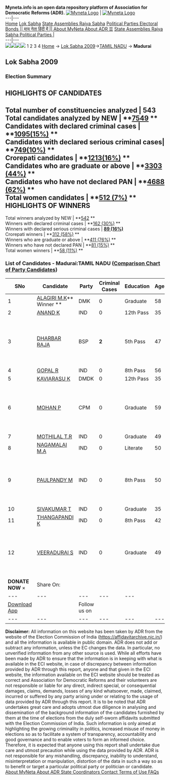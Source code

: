 **Myneta.info is an open data repository platform of Association for Democratic Reforms (ADR).**
[![Myneta Logo](https://www.myneta.info/lib/img/myneta-logo.png)](https://www.myneta.info/) | [![Myneta Logo](https://www.myneta.info/lib/img/adr-logo.png)](https://adrindia.org)  
---|---  
[Home](https://www.myneta.info/) [Lok Sabha](https://www.myneta.info/#ls "Lok Sabha") [ State Assemblies ](https://www.myneta.info/#sa "State Assemblies") [Rajya Sabha](https://www.myneta.info/#rs "Rajya Sabha") [Political Parties ](https://www.myneta.info/party "Political Parties") [ Electoral Bonds ](https://www.myneta.info/electoral_bonds "Electoral Bonds") [ || माय नेता हिंदी में || ](https://translate.google.co.in/translate?prev=hp&hl=en&js=y&u=www.myneta.info&sl=en&tl=hi&history_state0=) [ About MyNeta ](https://adrindia.org/content/about-myneta) [ About ADR ](https://adrindia.org/about-adr/who-we-are) [☰](javascript:void\(0\))
[ State Assemblies ](https://www.myneta.info/#sa "State Assemblies") [ Rajya Sabha ](https://www.myneta.info/#rs "Rajya Sabha") [ Political Parties ](https://www.myneta.info/party "Political Parties")
|   
---|---  
![](https://www.myneta.info/lib/img/banner/banner-1.png)![](https://www.myneta.info/lib/img/banner/banner-2.png)![](https://www.myneta.info/lib/img/banner/banner-3.png)![](https://www.myneta.info/lib/img/banner/banner-4.png)
1  2  3  4 
[Home](https://www.myneta.info/) → [Lok Sabha 2009](https://www.myneta.info/ls2009/)→[TAMIL NADU](https://www.myneta.info/ls2009/index.php?action=show_constituencies&state_id=22) → **Madurai**
### 
## Lok Sabha 2009
###  Election Summary 
HIGHLIGHTS OF CANDIDATES  
---  
Total number of constituencies analyzed |  543   
Total candidates analyzed by NEW | **[7549](https://www.myneta.info/ls2009/index.php?action=summary&subAction=candidates_analyzed&sort=candidate#summary) **  
Candidates with declared criminal cases | **[1095(15%)](https://www.myneta.info/ls2009/index.php?action=summary&subAction=crime&sort=candidate#summary) **  
Candidates with declared serious criminal cases| **[749(10%)](https://www.myneta.info/ls2009/index.php?action=summary&subAction=serious_crime&sort=candidate#summary) **  
Crorepati candidates | **[1213(16%)](https://www.myneta.info/ls2009/index.php?action=summary&subAction=crorepati&sort=candidate#summary) **  
Candidates who are graduate or above | **[3303 (44%)](https://www.myneta.info/ls2009/index.php?action=summary&subAction=education&sort=candidate#summary) **  
Candidates who have not declared PAN | **[4688 (62%)](https://www.myneta.info/ls2009/index.php?action=summary&subAction=without_pan&sort=candidate#summary) **  
Total women candidates | **[512 (7%)](https://www.myneta.info/ls2009/index.php?action=summary&subAction=women_candidate&sort=candidate#summary) **  
HIGHLIGHTS OF WINNERS  
---  
Total winners analyzed by NEW | **[542](https://www.myneta.info/ls2009/index.php?action=summary&subAction=winner_analyzed&sort=candidate#summary) **  
Winners with declared criminal cases | **[162 (30%)](https://www.myneta.info/ls2009/index.php?action=summary&subAction=winner_crime&sort=candidate#summary) **  
Winners with declared serious criminal cases | **[89 (16%)](https://www.myneta.info/ls2009/index.php?action=summary&subAction=winner_serious_crime&sort=candidate#summary)**  
Crorepati winners | **[312 (58%)](https://www.myneta.info/ls2009/index.php?action=summary&subAction=winner_crorepati&sort=candidate#summary) **  
Winners who are graduate or above | **[411 (76%)](https://www.myneta.info/ls2009/index.php?action=summary&subAction=winner_education&sort=candidate#summary) **  
Winners who have not declared PAN | **[81 (15%)](https://www.myneta.info/ls2009/index.php?action=summary&subAction=winner_without_pan&sort=candidate#summary) **  
Total women winners | **[58 (11%)](https://www.myneta.info/ls2009/index.php?action=summary&subAction=winner_women&sort=candidate#summary) **  
### List of Candidates - Madurai:TAMIL NADU ([Comparison Chart of Party Candidates](https://www.myneta.info/ls2009/comparisonchart.php?constituency_id=504))
SNo | Candidate| Party| Criminal Cases| Education| Age| Total Assets| Liabilities  
---|---|---|---|---|---|---|---  
1  | [ALAGIRI M.K](https://www.myneta.info/ls2009/candidate.php?candidate_id=8577)** Winner ** | DMK | 0 | Graduate| 58 | Rs 19,39,78,895 ~ 19 Crore+ | Rs 0 ~   
2  | [ANAND K](https://www.myneta.info/ls2009/candidate.php?candidate_id=8581) | IND | 0 | 12th Pass| 35 | Rs 1,63,025 ~ 1 Lacs+ | Rs 0 ~   
3  | [DHARBAR RAJA](https://www.myneta.info/ls2009/candidate.php?candidate_id=8578) | BSP | **2** | 5th Pass| 47 | ![](https://myneta.info/image_v2.php?myneta_folder=ls2009&candidate_id=8578&col=ta) | ![](https://myneta.info/image_v2.php?myneta_folder=ls2009&candidate_id=8578&col=lia)  
4  | [GOPAL R](https://www.myneta.info/ls2009/candidate.php?candidate_id=8582) | IND | 0 | 8th Pass| 56 | Rs 33,000 ~ 33 Thou+ | Rs 0 ~   
5  | [KAVIARASU K](https://www.myneta.info/ls2009/candidate.php?candidate_id=8580) | DMDK | 0 | 12th Pass| 35 | Rs 49,51,939 ~ 49 Lacs+ | Rs 0 ~   
6  | [MOHAN P](https://www.myneta.info/ls2009/candidate.php?candidate_id=8579) | CPM | 0 | Graduate| 59 | ![](https://myneta.info/image_v2.php?myneta_folder=ls2009&candidate_id=8579&col=ta) | ![](https://myneta.info/image_v2.php?myneta_folder=ls2009&candidate_id=8579&col=lia)  
7  | [MOTHILAL T.R](https://www.myneta.info/ls2009/candidate.php?candidate_id=8587) | IND | 0 | Graduate| 49 | Rs 65,641 ~ 65 Thou+ | Rs 0 ~   
8  | [NAGAMALAI M.A](https://www.myneta.info/ls2009/candidate.php?candidate_id=8585) | IND | 0 | Literate| 50 | Rs 2,70,000 ~ 2 Lacs+ | Rs 0 ~   
9  | [PAULPANDY M](https://www.myneta.info/ls2009/candidate.php?candidate_id=8586) | IND | 0 | 8th Pass| 50 | ![](https://myneta.info/image_v2.php?myneta_folder=ls2009&candidate_id=8586&col=ta) | ![](https://myneta.info/image_v2.php?myneta_folder=ls2009&candidate_id=8586&col=lia)  
10  | [SIVAKUMAR T](https://www.myneta.info/ls2009/candidate.php?candidate_id=8583) | IND | 0 | Graduate| 35 | Rs 2,35,000 ~ 2 Lacs+ | Rs 0 ~   
11  | [THANGAPANDI K](https://www.myneta.info/ls2009/candidate.php?candidate_id=8584) | IND | 0 | 8th Pass| 42 | Rs 2,64,000 ~ 2 Lacs+ | Rs 0 ~   
12  | [VEERADURAI S](https://www.myneta.info/ls2009/candidate.php?candidate_id=8588) | IND | 0 | Graduate| 49 | ![](https://myneta.info/image_v2.php?myneta_folder=ls2009&candidate_id=8588&col=ta) | ![](https://myneta.info/image_v2.php?myneta_folder=ls2009&candidate_id=8588&col=lia)  
|  **DONATE NOW** × |  Share On:  | [](https://api.whatsapp.com/send?text=https%3A%2F%2Fmyneta.info%2Fpunjab2022%2Findex.php%3Faction%3Dshow_constituencies%26state_id%3D19) | [](https://www.facebook.com/sharer/sharer.php?u=https%3A%2F%2Fmyneta.info%2Fpunjab2022%2Findex.php%3Faction%3Dshow_constituencies%26state_id%3D19) | [](https://twitter.com/share?url=https%3A%2F%2Fmyneta.info%2Fpunjab2022%2Findex.php%3Faction%3Dshow_constituencies%26state_id%3D19)  
---|---|---|---|---  
| [ Download App ](https://play.google.com/store/apps/details?id=com.webrosoft.myneta1&pcampaignid=pcampaignidMKT-Other-global-all-co-prtnr-py-PartBadge-Mar2515-1) | [](https://play.google.com/store/apps/details?id=com.webrosoft.myneta1&pcampaignid=pcampaignidMKT-Other-global-all-co-prtnr-py-PartBadge-Mar2515-1) |  Follow us on  | [](https://www.facebook.com/adrindia.org/) | [](https://twitter.com/adrspeaks) | [](https://groups.google.com/g/national-election-watch?hl=en&pli=1) | [](https://www.instagram.com/adrspeaks/) | [](https://www.youtube.com/user/adrspeaks) | [](https://sharechat.com/profile/adrspeaks)  
---|---|---|---|---|---|---|---|---  
**Disclaimer:** All information on this website has been taken by ADR from the website of the Election Commission of India (https://affidavitarchive.nic.in/) and all the information is available in public domain. ADR does not add or subtract any information, unless the EC changes the data. In particular, no unverified information from any other source is used. While all efforts have been made by ADR to ensure that the information is in keeping with what is available in the ECI website, in case of discrepancy between information provided by ADR through this report, anyone and that given in the ECI website, the information available on the ECI website should be treated as correct and Association for Democratic Reforms and their volunteers are not responsible or liable for any direct, indirect special, or consequential damages, claims, demands, losses of any kind whatsoever, made, claimed, incurred or suffered by any party arising under or relating to the usage of data provided by ADR through this report. It is to be noted that ADR undertakes great care and adopts utmost due diligence in analysing and dissemination of the background information of the candidates furnished by them at the time of elections from the duly self-sworn affidavits submitted with the Election Commission of India. Such information is only aimed at highlighting the growing criminality in politics, increased misuse of money in elections so as to facilitate a system of transparency, accountability and good governance and to enable voters to form an informed choice. Therefore, it is expected that anyone using this report shall undertake due care and utmost precaution while using the data provided by ADR. ADR is not responsible for any mishandling, discrepancy, inability to understand, misinterpretation or manipulation, distortion of the data in such a way so as to benefit or target a particular political party or politician or candidate. 
[ About MyNeta ](https://adrindia.org/content/about-myneta) [ About ADR ](https://adrindia.org/about-adr/who-we-are) [ State Coordinators ](https://adrindia.org/about-adr/state-coordinators) [ Contact ](https://adrindia.org/contact-us) [ Terms of Use ](https://adrindia.org/content/adr-terms-use) [ FAQs ](https://adrindia.org/content/faqs)
